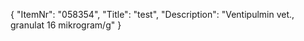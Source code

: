 {
  "ItemNr": "058354",
  "Title": "test",
  "Description": "Ventipulmin vet., granulat 16 mikrogram/g"
}
